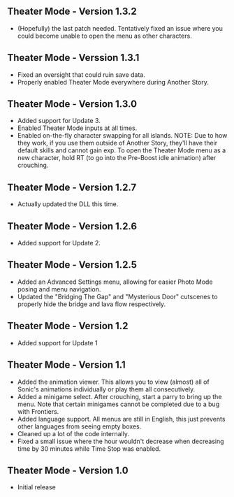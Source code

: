 ## Theater Mode - Version 1.3.2
- (Hopefully) the last patch needed. Tentatively fixed an issue where you could become unable to open the menu as other characters.

## Theater Mode - Verssion 1.3.1
- Fixed an oversight that could ruin save data.
- Properly enabled Theater Mode everywhere during Another Story.

## Theater Mode - Version 1.3.0
- Added support for Update 3.
- Enabled Theater Mode inputs at all times.
- Enabled on-the-fly character swapping for all islands. NOTE: Due to how they work, if you use them outside of Another Story, they'll have their default skills and cannot gain exp. To open the Theater Mode menu as a new character, hold RT (to go into the Pre-Boost idle animation) after crouching.

## Theater Mode - Version 1.2.7
- Actually updated the DLL this time.

## Theater Mode - Version 1.2.6
- Added support for Update 2.

## Theater Mode - Version 1.2.5
- Added an Advanced Settings menu, allowing for easier Photo Mode posing and menu navigation.
- Updated the "Bridging The Gap" and "Mysterious Door" cutscenes to properly hide the bridge and lava flow respectively.

## Theater Mode - Version 1.2
- Added support for Update 1

## Theater Mode - Version 1.1
- Added the animation viewer. This allows you to view (almost) all of Sonic's animations individually or play them all consecutively.
- Added a minigame select. After crouching, start a parry to bring up the menu. Note that certain minigames cannot be completed due to a bug with Frontiers.
- Added language support. All menus are still in English, this just prevents other languages from seeing empty boxes.
- Cleaned up a lot of the code internally.
- Fixed a small issue where the hour wouldn't decrease when decreasing time by 30 minutes while Time Stop was enabled.

## Theater Mode - Version 1.0
- Initial release